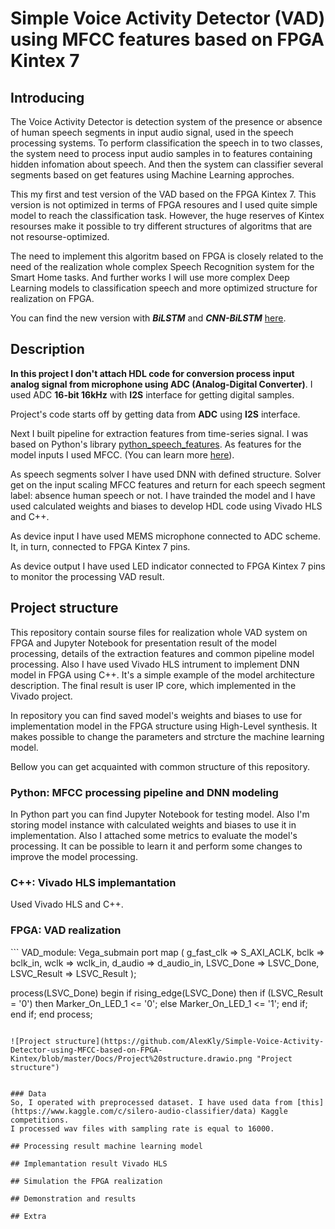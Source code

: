# Simple Voice Activity Detector (VAD) using MFCC features based on FPGA Kintex 7
## Introducing
The Voice Activity Detector is detection system of the presence or absence of human speech segments in input audio signal, used in the speech processing systems.
To perform classification the speech in to two classes, the system need to process input audio samples in to features containing hidden infomation about speech.
And then the system can classifier several segments based on get features using Machine Learning approches.

This my first and test version of the VAD based on the FPGA Kintex 7.
This version is not optimized in terms of FPGA resoures and I used quite simple model to reach the classification task.
However, the huge reserves of Kintex resourses make it possible to try different structures of algoritms that are not resourse-optimized.

The need to implement this algoritm based on FPGA is closely related to the need of the realization whole complex Speech Recognition system for the Smart Home tasks.
And further works I will use more complex Deep Learning models to classification speech and more optimized structure for realization on FPGA.

You can find the new version with ***BiLSTM*** and ***CNN-BiLSTM*** [here](https://github.com/AlexKly/VegaVAD).

## Description
**In this project I don't attach HDL code for conversion process input analog signal from microphone using ADC (Analog-Digital Converter)**. I used ADC **16-bit 16kHz** with **I2S** interface for getting digital samples.

Project's code starts off by getting data from **ADC** using **I2S** interface.

Next I built pipeline for extraction features from time-series signal. I was based on Python's library [python_speech_features](https://python-speech-features.readthedocs.io/en/latest/).
As features for the model inputs I used MFCC. (You can learn more [here](http://practicalcryptography.com/miscellaneous/machine-learning/guide-mel-frequency-cepstral-coefficients-mfccs/)).

As speech segments solver I have used DNN with defined structure. Solver get on the input scaling MFCC features and return for each speech segment label: absence human speech or not.
I have trainded the model and I have used calculated weights and biases to develop HDL code using Vivado HLS and C++.

As device input I have used MEMS microphone connected to ADC scheme.
It, in turn, connected to FPGA Kintex 7 pins.

As device output I have used LED indicator connected to FPGA Kintex 7 pins to monitor the processing VAD result.

## Project structure
This repository contain sourse files for realization whole VAD system on FPGA and Jupyter Notebook for presentation result of the model processing, details of the extraction features and common pipeline model processing.
Also I have used Vivado HLS intrument to implement DNN model in FPGA using C++.
It's a simple example of the model architecture description.
The final result is user IP core, which implemented in the Vivado project.

In repository you can find saved model's weights and biases to use for implementation model in the FPGA structure using High-Level synthesis.
It makes possible to change the parameters and strcture the machine learning model.

Bellow you can get acquainted with common structure of this repository.

### Python: MFCC processing pipeline and DNN modeling
In Python part you can find Jupyter Notebook for testing model. Also I'm storing model instance with calculated weights and biases to use it in implementation.
Also I attached some metrics to evaluate the model's processing.
It can be possible to learn it and perform some changes to improve the model processing.

### C++: Vivado HLS implemantation
Used Vivado HLS and C++.


### FPGA: VAD realization
​```
VAD_module: Vega_submain
    port map (
        g_fast_clk  => S_AXI_ACLK,
        bclk        => bclk_in,
        wclk        => wclk_in,
        d_audio     => d_audio_in,
        LSVC_Done   => LSVC_Done,
        LSVC_Result => LSVC_Result
    );
        
process(LSVC_Done) begin
    if rising_edge(LSVC_Done) then
        if (LSVC_Result = '0') then
            Marker_On_LED_1 <= '0';
        else
            Marker_On_LED_1 <= '1';
        end if;
    end if;
end process;
```

![Project structure](https://github.com/AlexKly/Simple-Voice-Activity-Detector-using-MFCC-based-on-FPGA-Kintex/blob/master/Docs/Project%20structure.drawio.png "Project structure")


### Data
So, I operated with preprocessed dataset. I have used data from [this](https://www.kaggle.com/c/silero-audio-classifier/data) Kaggle competitions.
I processed wav files with sampling rate is equal to 16000.

## Processing result machine learning model

## Implemantation result Vivado HLS

## Simulation the FPGA realization

## Demonstration and results

## Extra

